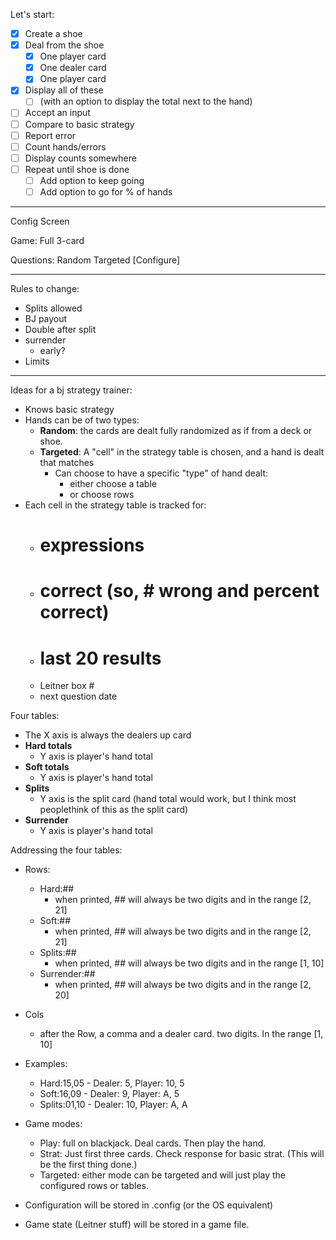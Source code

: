 Let's start:

- [X] Create a shoe
- [x] Deal from the shoe
    - [x] One player card
    - [x] One dealer card
    - [X] One player card

- [X] Display all of these
    - [ ] (with an option to display the total next to the hand)
- [ ] Accept an input
- [ ] Compare to basic strategy
- [ ] Report error
- [ ] Count hands/errors
- [ ] Display counts somewhere
- [ ] Repeat until shoe is done
    - [ ] Add option to keep going
    - [ ] Add option to go for % of hands

---

Config Screen

Game:
Full
3-card

Questions:
Random
Targeted [Configure]


---
Rules to change:

- Splits allowed
- BJ payout
- Double after split
- surrender
    - early?
- Limits

---------------------------------------------------------------------------

Ideas for a bj strategy trainer:

- Knows basic strategy
- Hands can be of two types:
    - **Random**: the cards are dealt fully randomized as if from a deck or shoe.
    - **Targeted**: A "cell" in the strategy table is chosen, and a hand is dealt that matches
        - Can choose to have a specific "type" of hand dealt:
            - either choose a table
            - or choose rows
- Each cell in the strategy table is tracked for:
    - # expressions
    - # correct (so, # wrong and percent correct)
    - # last 20 results
    - Leitner box #
    - next question date

Four tables:

- The X axis is always the dealers up card
- **Hard totals**
    - Y axis is player's hand total
- **Soft totals**
    - Y axis is player's hand total
- **Splits**
    - Y axis is the split card (hand total would work, but I think most peoplethink of this as the split card)
- **Surrender**
    - Y axis is player's hand total

Addressing the four tables:

- Rows:
    - Hard:##
        - when printed, ## will always be two digits and in the range [2, 21]
    - Soft:##
        - when printed, ## will always be two digits and in the range [2, 21]
    - Splits:##
        - when printed, ## will always be two digits and in the range [1, 10]
    - Surrender:##
        - when printed, ## will always be two digits and in the range [2, 20]
- Cols
    - after the Row, a comma and a dealer card. two digits. In the range [1, 10]
- Examples:
    - Hard:15,05 - Dealer: 5, Player: 10, 5
    - Soft:16,09 - Dealer: 9, Player: A, 5
    - Splits:01,10 - Dealer: 10, Player: A, A

- Game modes:
    - Play: full on blackjack. Deal cards. Then play the hand.
    - Strat: Just first three cards. Check response for basic strat. (This will be the first thing done.)
    - Targeted: either mode can be targeted and will just play the configured rows or tables.

- Configuration will be stored in .config (or the OS equivalent)
- Game state (Leitner stuff) will be stored in a game file.

